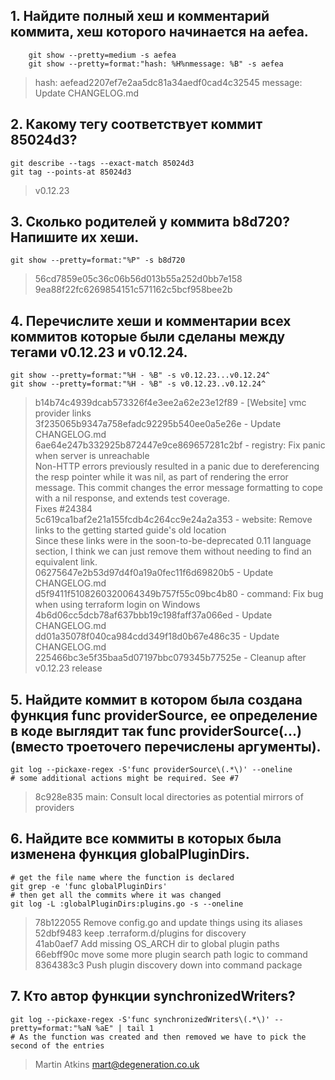 

## 1. Найдите полный хеш и комментарий коммита, хеш которого начинается на aefea.

```
    git show --pretty=medium -s aefea
    git show --pretty=format:"hash: %H%nmessage: %B" -s aefea
```

>   hash: aefead2207ef7e2aa5dc81a34aedf0cad4c32545
    message: Update CHANGELOG.md

## 2. Какому тегу соответствует коммит 85024d3?

```
git describe --tags --exact-match 85024d3
git tag --points-at 85024d3
```

> v0.12.23

## 3. Сколько родителей у коммита b8d720? Напишите их хеши.

```
git show --pretty=format:"%P" -s b8d720
```

> 56cd7859e05c36c06b56d013b55a252d0bb7e158 9ea88f22fc6269854151c571162c5bcf958bee2b

## 4. Перечислите хеши и комментарии всех коммитов которые были сделаны между тегами v0.12.23 и v0.12.24.

```
git show --pretty=format:"%H - %B" -s v0.12.23...v0.12.24^
git show --pretty=format:"%H - %B" -s v0.12.23..v0.12.24^
```

> b14b74c4939dcab573326f4e3ee2a62e23e12f89 - [Website] vmc provider links  
3f235065b9347a758efadc92295b540ee0a5e26e - Update CHANGELOG.md  
6ae64e247b332925b872447e9ce869657281c2bf - registry: Fix panic when server is unreachable  
Non-HTTP errors previously resulted in a panic due to dereferencing the
resp pointer while it was nil, as part of rendering the error message.
This commit changes the error message formatting to cope with a nil
response, and extends test coverage.  
Fixes #24384  
5c619ca1baf2e21a155fcdb4c264cc9e24a2a353 - website: Remove links to the getting started guide's old location  
Since these links were in the soon-to-be-deprecated 0.11 language section, I
think we can just remove them without needing to find an equivalent link.  
06275647e2b53d97d4f0a19a0fec11f6d69820b5 - Update CHANGELOG.md  
d5f9411f5108260320064349b757f55c09bc4b80 - command: Fix bug when using terraform login on Windows  
4b6d06cc5dcb78af637bbb19c198faff37a066ed - Update CHANGELOG.md  
dd01a35078f040ca984cdd349f18d0b67e486c35 - Update CHANGELOG.md  
225466bc3e5f35baa5d07197bbc079345b77525e - Cleanup after v0.12.23 release  

## 5. Найдите коммит в котором была создана функция func providerSource, ее определение в коде выглядит так func providerSource(...) (вместо троеточего перечислены аргументы).

```
git log --pickaxe-regex -S'func providerSource\(.*\)' --oneline
# some additional actions might be required. See #7
```

> 8c928e835 main: Consult local directories as potential mirrors of providers

## 6. Найдите все коммиты в которых была изменена функция globalPluginDirs.

```
# get the file name where the function is declared
git grep -e 'func globalPluginDirs'
# then get all the commits where it was changed
git log -L :globalPluginDirs:plugins.go -s --oneline
```

> 78b122055 Remove config.go and update things using its aliases  
52dbf9483 keep .terraform.d/plugins for discovery  
41ab0aef7 Add missing OS_ARCH dir to global plugin paths  
66ebff90c move some more plugin search path logic to command  
8364383c3 Push plugin discovery down into command package  

## 7. Кто автор функции synchronizedWriters?
   
```
git log --pickaxe-regex -S'func synchronizedWriters\(.*\)' --pretty=format:"%aN %aE" | tail 1
# As the function was created and then removed we have to pick the second of the entries
```

> Martin Atkins mart@degeneration.co.uk
